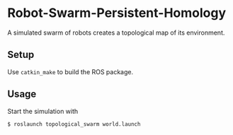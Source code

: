 # Robot-Swarm-Persistent-Homology
A simulated swarm of robots creates a topological map of its environment.

## Setup
Use `catkin_make` to build the ROS package.

## Usage
Start the simulation with

``` bash
$ roslaunch topological_swarm world.launch
```
